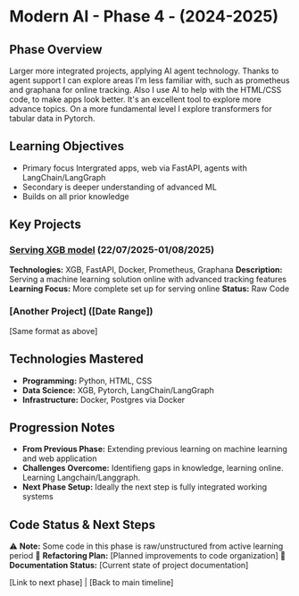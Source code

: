 # Modern AI - Phase 4 - (2024-2025)

## Phase Overview
Larger more integrated projects, applying AI agent technology. Thanks to agent support I can explore areas I'm less familiar with, such as prometheus and graphana for online tracking. Also I use AI to help with the HTML/CSS code, to make apps look better. It's an excellent tool to explore more advance topics. On a more fundamental level I explore transformers for tabular data in Pytorch. 

## Learning Objectives
- Primary focus Intergrated apps, web via FastAPI, agents with LangChain/LangGraph
- Secondary is deeper understanding of advanced ML
- Builds on all prior knowledge

## Key Projects

### [Serving XGB model](https://github.com/CJRockball/xgb_bu/tree/feature/deployment-stack) (22/07/2025-01/08/2025)
**Technologies:** XGB, FastAPI, Docker, Prometheus, Graphana
**Description:** Serving a machine learning solution online with advanced tracking features
**Learning Focus:** More complete set up for serving online
**Status:** Raw Code

### [Another Project] ([Date Range])
[Same format as above]

## Technologies Mastered
- **Programming:** Python, HTML, CSS
- **Data Science:** XGB, Pytorch, LangChain/LangGraph
- **Infrastructure:** Docker, Postgres via Docker

## Progression Notes
- **From Previous Phase:** Extending previous learning on machine learning and web application
- **Challenges Overcome:** Identifieng gaps in knowledge, learning online. Learning Langchain/Langgraph.
- **Next Phase Setup:** Ideally the next step is fully integrated working systems

## Code Status & Next Steps
⚠️ **Note:** Some code in this phase is raw/unstructured from active learning period
🔄 **Refactoring Plan:** [Planned improvements to code organization]
📝 **Documentation Status:** [Current state of project documentation]

[Link to next phase] | [Back to main timeline]

